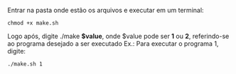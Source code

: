 Entrar na pasta onde estão os arquivos e executar em um terminal:

	chmod +x make.sh

Logo após, digite ./make **$value**, onde $value pode ser **1** ou **2**, referindo-se ao programa desejado a ser executado
Ex.: Para executar o programa 1, digite:
	
	./make.sh 1
			

